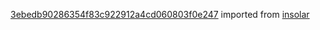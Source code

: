 [3ebedb90286354f83c922912a4cd060803f0e247](https://github.com/insolar/insolar/commit/3ebedb90286354f83c922912a4cd060803f0e247) imported from [insolar](https://github.com/insolar/insolar)
